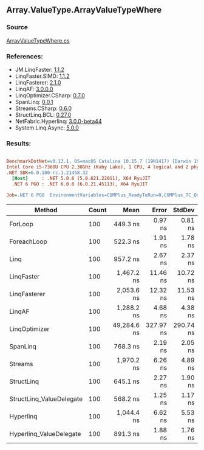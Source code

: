 ﻿## Array.ValueType.ArrayValueTypeWhere

### Source
[ArrayValueTypeWhere.cs](../LinqBenchmarks/Array/ValueType/ArrayValueTypeWhere.cs)

### References:
- JM.LinqFaster: [1.1.2](https://www.nuget.org/packages/JM.LinqFaster/1.1.2)
- LinqFaster.SIMD: [1.1.2](https://www.nuget.org/packages/LinqFaster.SIMD/1.0.3)
- LinqFasterer: [2.1.0](https://www.nuget.org/packages/LinqFasterer/2.1.0)
- LinqAF: [3.0.0.0](https://www.nuget.org/packages/LinqAF/3.0.0.0)
- LinqOptimizer.CSharp: [0.7.0](https://www.nuget.org/packages/LinqOptimizer.CSharp/0.7.0)
- SpanLinq: [0.0.1](https://www.nuget.org/packages/SpanLinq/0.0.1)
- Streams.CSharp: [0.6.0](https://www.nuget.org/packages/Streams.CSharp/0.6.0)
- StructLinq.BCL: [0.27.0](https://www.nuget.org/packages/StructLinq/0.27.0)
- NetFabric.Hyperlinq: [3.0.0-beta44](https://www.nuget.org/packages/NetFabric.Hyperlinq/3.0.0-beta44)
- System.Linq.Async: [5.0.0](https://www.nuget.org/packages/System.Linq.Async/5.0.0)

### Results:
``` ini

BenchmarkDotNet=v0.13.1, OS=macOS Catalina 10.15.7 (19H1417) [Darwin 19.6.0]
Intel Core i5-7360U CPU 2.30GHz (Kaby Lake), 1 CPU, 4 logical and 2 physical cores
.NET SDK=6.0.100-rc.1.21458.32
  [Host]     : .NET 5.0.6 (5.0.621.22011), X64 RyuJIT
  .NET 6 PGO : .NET 6.0.0 (6.0.21.45113), X64 RyuJIT

Job=.NET 6 PGO  EnvironmentVariables=COMPlus_ReadyToRun=0,COMPlus_TC_QuickJitForLoops=1,COMPlus_TieredPGO=1  Runtime=.NET 6.0  

```
|                   Method | Count |        Mean |     Error |    StdDev |          Ratio | RatioSD |   Gen 0 |   Gen 1 | Allocated |
|------------------------- |------ |------------:|----------:|----------:|---------------:|--------:|--------:|--------:|----------:|
|                  ForLoop |   100 |    449.3 ns |   0.97 ns |   0.81 ns |       baseline |         |       - |       - |         - |
|              ForeachLoop |   100 |    522.3 ns |   1.91 ns |   1.78 ns |   1.16x slower |   0.00x |       - |       - |         - |
|                     Linq |   100 |    957.2 ns |   2.67 ns |   2.37 ns |   2.13x slower |   0.01x |  0.0496 |       - |     104 B |
|               LinqFaster |   100 |  1,467.2 ns |  11.46 ns |  10.72 ns |   3.27x slower |   0.03x |  4.7264 |       - |   9,904 B |
|             LinqFasterer |   100 |  2,053.6 ns |  12.32 ns |  11.53 ns |   4.57x slower |   0.03x |  3.0174 |       - |   6,328 B |
|                   LinqAF |   100 |  1,288.2 ns |   4.68 ns |   4.38 ns |   2.87x slower |   0.01x |       - |       - |         - |
|            LinqOptimizer |   100 | 49,284.6 ns | 327.97 ns | 290.74 ns | 109.72x slower |   0.70x | 69.5801 | 12.8174 | 153,935 B |
|                 SpanLinq |   100 |    768.3 ns |   2.19 ns |   2.05 ns |   1.71x slower |   0.01x |       - |       - |         - |
|                  Streams |   100 |  1,970.2 ns |   6.26 ns |   4.89 ns |   4.39x slower |   0.01x |  0.3929 |       - |     824 B |
|               StructLinq |   100 |    645.1 ns |   2.27 ns |   1.90 ns |   1.44x slower |   0.01x |  0.0153 |       - |      32 B |
| StructLinq_ValueDelegate |   100 |    568.2 ns |   1.25 ns |   1.17 ns |   1.26x slower |   0.00x |       - |       - |         - |
|                Hyperlinq |   100 |  1,044.4 ns |   6.62 ns |   5.53 ns |   2.32x slower |   0.01x |       - |       - |         - |
|  Hyperlinq_ValueDelegate |   100 |    891.3 ns |   1.88 ns |   1.76 ns |   1.98x slower |   0.00x |       - |       - |         - |
